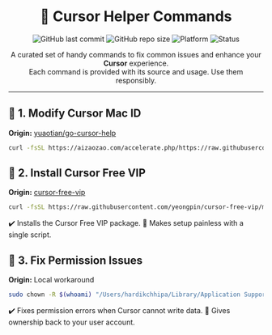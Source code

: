 <div align="center">

# 🚀 Cursor Helper Commands  

![GitHub last commit](https://img.shields.io/github/last-commit/yuaotian/go-cursor-help?style=for-the-badge&logo=github) ![GitHub repo size](https://img.shields.io/github/repo-size/yeongpin/cursor-free-vip?style=for-the-badge&color=blueviolet) ![Platform](https://img.shields.io/badge/Platform-macOS-lightgrey?style=for-the-badge&logo=apple) ![Status](https://img.shields.io/badge/Status-Active-brightgreen?style=for-the-badge)

A curated set of handy commands to fix common issues and enhance your **Cursor** experience.  
Each command is provided with its source and usage. Use them responsibly.  

</div>

---

## 📌 1. Modify Cursor Mac ID  
**Origin:** [yuaotian/go-cursor-help](https://github.com/yuaotian/go-cursor-help)  

```bash
curl -fsSL https://aizaozao.com/accelerate.php/https://raw.githubusercontent.com/yuaotian/go-cursor-help/refs/heads/master/scripts/run/cursor_mac_id_modifier.sh -o ./cursor_mac_id_modifier.sh && sudo bash ./cursor_mac_id_modifier.sh && rm ./cursor_mac_id_modifier.sh


```
## 📌 2. Install Cursor Free VIP  

**Origin:** [cursor-free-vip](https://github.com/yeongpin/cursor-free-vip)  

```bash
curl -fsSL https://raw.githubusercontent.com/yeongpin/cursor-free-vip/main/scripts/install.sh -o install.sh && chmod +x install.sh && ./install.sh
```

✔️ Installs the Cursor Free VIP package.
🔧 Makes setup painless with a single script.


## 📌 3. Fix Permission Issues  

**Origin:** Local workaround  

```bash
sudo chown -R $(whoami) "/Users/hardikchhipa/Library/Application Support/Cursor"
```

✔️ Fixes permission errors when Cursor cannot write data.
👤 Gives ownership back to your user account.
